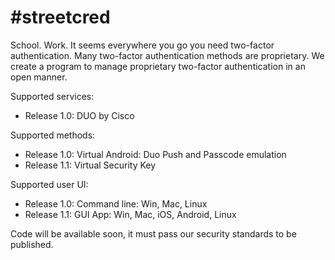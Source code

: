 # #streetcred

School. Work. It seems everywhere you go you need two-factor authentication.
Many two-factor authentication methods are proprietary. We create a program to manage proprietary two-factor authentication in an open manner.

Supported services:
- Release 1.0: DUO by Cisco

Supported methods:
- Release 1.0: Virtual Android: Duo Push and Passcode emulation
- Release 1.1: Virtual Security Key

Supported user UI:
- Release 1.0: Command line: Win, Mac, Linux
- Release 1.1: GUI App: Win, Mac, iOS, Android, Linux

Code will be available soon, it must pass our security standards to be published.
